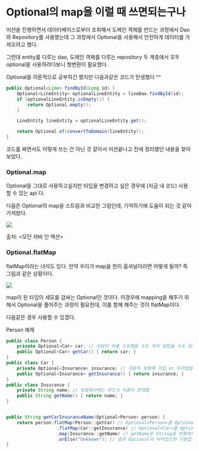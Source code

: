 # Optional의 map을 이럴 때 쓰면되는구나

&#x20;

미션을 진행하면서 데이터베이스로부터 조회해서 도메인 객체를 만드는 과정에서 Dao와 Repository를 사용했는데 그 과정에서 Optional을 사용해서 안전하게 데이터를 가져오려고 했다.

그런데 entity를 다루는 dao, 도메인 객체를 다루는 repository 두 계층에서 모두 optional을 사용하려다보니 형변환이 필요했다.

Optional을 이론적으로 공부하긴 했지만 다음과같은 코드가 탄생했다 ^^

```java
public Optional<Line> findById(Long id) {
    Optional<LineEntity> optionalLineEntity = lineDao.findById(id);
    if (optionalLineEntity.isEmpty()) {
        return Optional.empty();
    }

    LineEntity lineEntity = optionalLineEntity.get();

    return Optional.of(convertToDomain(lineEntity));
}
```

코드를 짜면서도 이렇게 쓰는 건 아닌 것 같아서 미션끝나고 전에 정리했던 내용을 찾아보았다.

### Optional.map

Optional을 그대로 사용하고싶지만 타입을 변경하고 싶은 경우에 (지금 내 코드) 사용할 수 있는 api 다.

다음은 Optional의 map을 스트림과 비교한 그림인데, 기억하기에 도움이 되는 것 같아 가져왔다.

![](https://github.com/kyY00n/gems/assets/61582017/4c992715-e192-47c1-95db-025dc1ac2923)

출처: <모던 자바 인 액션>

### Optional.flatMap

flatMap이라는 녀석도 있다. 만약 우리가 map을 한이 옵셔널이라면 어떻게 될까? 즉 그림과 같은 상황이다.

![](https://github.com/kyY00n/gems/assets/61582017/4c5a829b-6307-4b20-8b6e-6e1047e216a6)

map이 된 타입이 세모를 감싸는 Optional인 것이다. 이경우에 mapping을 해주기 위해서 Optional을 풀어주는 과정이 필요한데, 이를 함께 해주는 것이 flatMap이다.

다음같은 경우 사용할 수 있겠다.

Person 예제

```java
public class Person {
    private Optional<Car> car; // 사람이 차를 소유했을 수도 하지 않았을 수도 있으므로 Optional
    public Optional<Car> getCar() { return car; }
}
public class Car {
    private Optional<Insurance> insurance; // 자동차 보험에 가입 or 미가입일수 있으므로
    public Optional<Insurance> getInsurance() { return insurance; }
}
public class Insurance {
    private String name; // 보험회사에는 반드시 이름이 존재함 
    public String getName() { return name; }
}
```

```java

public String getCarInsuranceName(Optional<Person> person) { 
    return person.flatMap(Person::getCar) // Optional<Person>를 Optional<Car>로 반환
                   .flatMap(Car::getInsurance) // Optional<Car>를 Optional<Insurance>로 반환
                   .map(Insurance::getName) // getName은 String을 반환하므로 flatMap 필요 X 
                   .orElse("Unknown"); // 결과 Optional이 비어있으면 기본값 사용 
}
```

